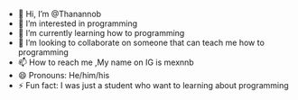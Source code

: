 - 👋 Hi, I’m @Thanannob
- 👀 I’m interested in programming
- 🌱 I’m currently learning how to programming
- 💞️ I’m looking to collaborate on someone that can teach me how to programming
- 📫 How to reach me ,My name on IG is mexnnb
- 😄 Pronouns: He/him/his
- ⚡ Fun fact: I was just a student who want to learning about programming

<!---
Thanannob/Thanannob is a ✨ special ✨ repository because its `README.md` (this file) appears on your GitHub profile.
You can click the Preview link to take a look at your changes.
--->
